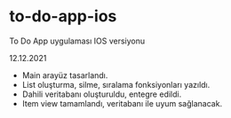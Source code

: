 # to-do-app-ios
To Do App uygulaması IOS versiyonu

12.12.2021
- Main arayüz tasarlandı.
- List oluşturma, silme, sıralama fonksiyonları yazıldı.
- Dahili veritabanı oluşturuldu, entegre edildi.
- Item view tamamlandı, veritabanı ile uyum sağlanacak.
